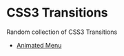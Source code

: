 CSS3 Transitions
================

Random collection of CSS3 Transitions

* [Animated Menu](http://jsfiddle.net/BquHh/)
